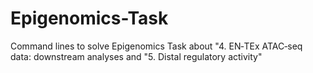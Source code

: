 # Epigenomics-Task

Command lines to solve Epigenomics Task about "4. EN‐TEx ATAC‐seq data: downstream analyses and "5. Distal regulatory activity"
